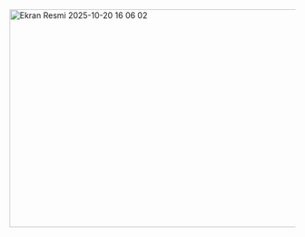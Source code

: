 <img width="555" height="384" alt="Ekran Resmi 2025-10-20 16 06 02" src="https://github.com/user-attachments/assets/db73b3de-0620-4dc5-bb4a-962b0b41ddce" />
